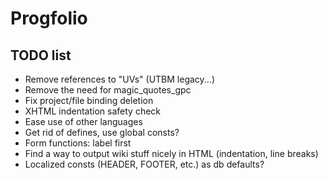 Progfolio
================================================================================
  
TODO list
--------------------------------------------------------------------------------

- Remove references to "UVs" (UTBM legacy...)
- Remove the need for magic_quotes_gpc
- Fix project/file binding deletion
- XHTML indentation safety check
- Ease use of other languages
- Get rid of defines, use global consts?
- Form functions: label first
- Find a way to output wiki stuff nicely in HTML (indentation, line breaks)
- Localized consts (HEADER, FOOTER, etc.) as db defaults?
